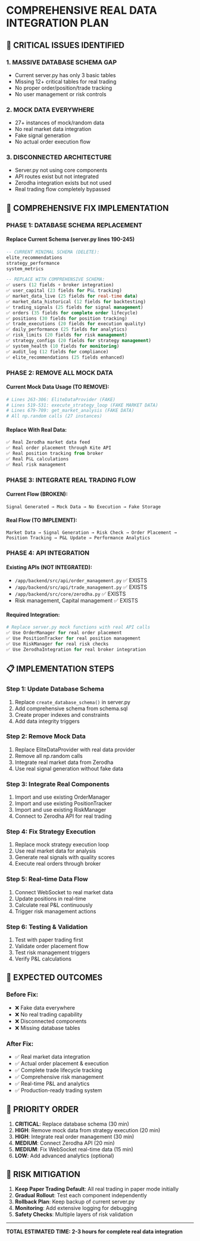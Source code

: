 # COMPREHENSIVE REAL DATA INTEGRATION PLAN

## 🚨 CRITICAL ISSUES IDENTIFIED

### 1. **MASSIVE DATABASE SCHEMA GAP**
- Current server.py has only 3 basic tables
- Missing 12+ critical tables for real trading
- No proper order/position/trade tracking
- No user management or risk controls

### 2. **MOCK DATA EVERYWHERE** 
- 27+ instances of mock/random data
- No real market data integration
- Fake signal generation
- No actual order execution flow

### 3. **DISCONNECTED ARCHITECTURE**
- Server.py not using core components
- API routes exist but not integrated
- Zerodha integration exists but not used
- Real trading flow completely bypassed

## 🔧 COMPREHENSIVE FIX IMPLEMENTATION

### PHASE 1: DATABASE SCHEMA REPLACEMENT

#### Replace Current Schema (server.py lines 190-245)
```sql
-- CURRENT MINIMAL SCHEMA (DELETE):
elite_recommendations
strategy_performance  
system_metrics

-- REPLACE WITH COMPREHENSIVE SCHEMA:
✅ users (12 fields + broker integration)
✅ user_capital (23 fields for P&L tracking) 
✅ market_data_live (25 fields for real-time data)
✅ market_data_historical (12 fields for backtesting)
✅ trading_signals (25 fields for signal management)
✅ orders (35 fields for complete order lifecycle)
✅ positions (30 fields for position tracking)
✅ trade_executions (20 fields for execution quality)
✅ daily_performance (25 fields for analytics)
✅ risk_limits (20 fields for risk management)
✅ strategy_configs (20 fields for strategy management)
✅ system_health (10 fields for monitoring)
✅ audit_log (12 fields for compliance)
✅ elite_recommendations (25 fields enhanced)
```

### PHASE 2: REMOVE ALL MOCK DATA

#### Current Mock Data Usage (TO REMOVE):
```python
# Lines 263-306: EliteDataProvider (FAKE)
# Lines 519-531: execute_strategy_loop (FAKE MARKET DATA)  
# Lines 679-709: get_market_analysis (FAKE DATA)
# All np.random calls (27 instances)
```

#### Replace With Real Data:
```python
✅ Real Zerodha market data feed
✅ Real order placement through Kite API  
✅ Real position tracking from broker
✅ Real P&L calculations
✅ Real risk management
```

### PHASE 3: INTEGRATE REAL TRADING FLOW

#### Current Flow (BROKEN):
```
Signal Generated → Mock Data → No Execution → Fake Storage
```

#### Real Flow (TO IMPLEMENT):
```
Market Data → Signal Generation → Risk Check → Order Placement → 
Position Tracking → P&L Update → Performance Analytics
```

### PHASE 4: API INTEGRATION

#### Existing APIs (NOT INTEGRATED):
- `/app/backend/src/api/order_management.py` ✅ EXISTS
- `/app/backend/src/api/trade_management.py` ✅ EXISTS  
- `/app/backend/src/core/zerodha.py` ✅ EXISTS
- Risk management, Capital management ✅ EXISTS

#### Required Integration:
```python
# Replace server.py mock functions with real API calls
✅ Use OrderManager for real order placement
✅ Use PositionTracker for real position management
✅ Use RiskManager for real risk checks
✅ Use ZerodhaIntegration for real broker integration
```

## 📋 IMPLEMENTATION STEPS

### Step 1: Update Database Schema
1. Replace `create_database_schema()` in server.py
2. Add comprehensive schema from schema.sql
3. Create proper indexes and constraints
4. Add data integrity triggers

### Step 2: Remove Mock Data
1. Replace EliteDataProvider with real data provider
2. Remove all np.random calls
3. Integrate real market data from Zerodha
4. Use real signal generation without fake data

### Step 3: Integrate Real Components  
1. Import and use existing OrderManager
2. Import and use existing PositionTracker
3. Import and use existing RiskManager
4. Connect to Zerodha API for real trading

### Step 4: Fix Strategy Execution
1. Replace mock strategy execution loop
2. Use real market data for analysis
3. Generate real signals with quality scores
4. Execute real orders through broker

### Step 5: Real-time Data Flow
1. Connect WebSocket to real market data
2. Update positions in real-time
3. Calculate real P&L continuously  
4. Trigger risk management actions

### Step 6: Testing & Validation
1. Test with paper trading first
2. Validate order placement flow
3. Test risk management triggers
4. Verify P&L calculations

## 🎯 EXPECTED OUTCOMES

### Before Fix:
- ❌ Fake data everywhere
- ❌ No real trading capability  
- ❌ Disconnected components
- ❌ Missing database tables

### After Fix:
- ✅ Real market data integration
- ✅ Actual order placement & execution
- ✅ Complete trade lifecycle tracking
- ✅ Comprehensive risk management
- ✅ Real-time P&L and analytics
- ✅ Production-ready trading system

## 🚀 PRIORITY ORDER

1. **CRITICAL**: Replace database schema (30 min)
2. **HIGH**: Remove mock data from strategy execution (20 min)  
3. **HIGH**: Integrate real order management (30 min)
4. **MEDIUM**: Connect Zerodha API (20 min)
5. **MEDIUM**: Fix WebSocket real-time data (15 min)
6. **LOW**: Add advanced analytics (optional)

## 🔐 RISK MITIGATION

1. **Keep Paper Trading Default**: All real trading in paper mode initially
2. **Gradual Rollout**: Test each component independently  
3. **Rollback Plan**: Keep backup of current server.py
4. **Monitoring**: Add extensive logging for debugging
5. **Safety Checks**: Multiple layers of risk validation

---

**TOTAL ESTIMATED TIME: 2-3 hours for complete real data integration**
